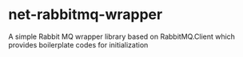 # net-rabbitmq-wrapper
 A simple Rabbit MQ wrapper library based on RabbitMQ.Client which provides boilerplate codes for initialization
